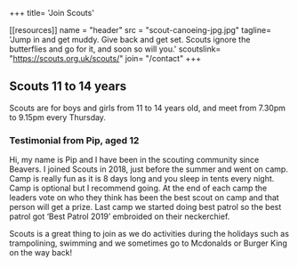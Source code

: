+++
title= 'Join Scouts'

[[resources]]
  name = "header"
  src = "scout-canoeing-jpg.jpg"
tagline= 'Jump in and get muddy. Give back and get set. Scouts ignore the butterflies and go for it, and soon so will you.'
scoutslink= "https://scouts.org.uk/scouts/"
join= "/contact"
+++

## Scouts 11 to 14 years

Scouts are for boys and girls from 11 to 14 years old, and meet from 7.30pm to 9.15pm every Thursday. 

### Testimonial from Pip, aged 12

Hi, my name is Pip and I have been in the scouting community since Beavers. I joined Scouts in 2018, just before the summer and went on camp. Camp is really fun as it is 8 days long and you sleep in tents every night. Camp is optional but I recommend going. At the end of each camp the leaders vote on who they think has been the best scout on camp and that person will get a prize. Last camp we started doing best patrol so the best patrol got ‘Best Patrol 2019’ embroided on their neckerchief. 

Scouts is a great thing to join as we do activities during the holidays such as trampolining, swimming and we sometimes go to Mcdonalds or Burger King on the way back!